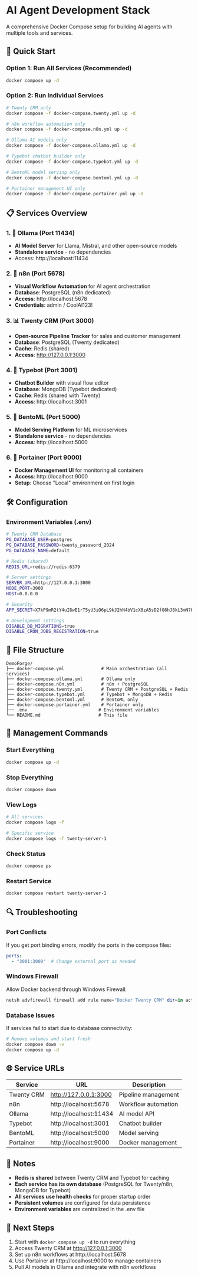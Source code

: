 # AI Agent Development Stack

A comprehensive Docker Compose setup for building AI agents with multiple tools and services.

## 🚀 Quick Start

### Option 1: Run All Services (Recommended)
```bash
docker compose up -d
```

### Option 2: Run Individual Services
```bash
# Twenty CRM only
docker compose -f docker-compose.twenty.yml up -d

# n8n workflow automation only
docker compose -f docker-compose.n8n.yml up -d

# Ollama AI models only
docker compose -f docker-compose.ollama.yml up -d

# Typebot chatbot builder only
docker compose -f docker-compose.typebot.yml up -d

# BentoML model serving only
docker compose -f docker-compose.bentoml.yml up -d

# Portainer management UI only
docker compose -f docker-compose.portainer.yml up -d
```

## 📋 Services Overview

### 1. 🤖 Ollama (Port 11434)
- **AI Model Server** for Llama, Mistral, and other open-source models
- **Standalone service** - no dependencies
- Access: http://localhost:11434

### 2. 🔄 n8n (Port 5678)
- **Visual Workflow Automation** for AI agent orchestration
- **Database**: PostgreSQL (n8n dedicated)
- **Access**: http://localhost:5678
- **Credentials**: admin / CoolAI123!

### 3. 📊 Twenty CRM (Port 3000)
- **Open-source Pipeline Tracker** for sales and customer management
- **Database**: PostgreSQL (Twenty dedicated)
- **Cache**: Redis (shared)
- **Access**: http://127.0.0.1:3000

### 4. 💬 Typebot (Port 3001)
- **Chatbot Builder** with visual flow editor
- **Database**: MongoDB (Typebot dedicated)
- **Cache**: Redis (shared with Twenty)
- **Access**: http://localhost:3001

### 5. 🧠 BentoML (Port 5000)
- **Model Serving Platform** for ML microservices
- **Standalone service** - no dependencies
- **Access**: http://localhost:5000

### 6. 🐳 Portainer (Port 9000)
- **Docker Management UI** for monitoring all containers
- **Access**: http://localhost:9000
- **Setup**: Choose "Local" environment on first login

## 🛠️ Configuration

### Environment Variables (.env)
```bash
# Twenty CRM Database
PG_DATABASE_USER=postgres
PG_DATABASE_PASSWORD=twenty_password_2024
PG_DATABASE_NAME=default

# Redis (shared)
REDIS_URL=redis://redis:6379

# Server settings
SERVER_URL=http://127.0.0.1:3000
NODE_PORT=3000
HOST=0.0.0.0

# Security
APP_SECRET=X7kP9mR2tY4uI8wE1rT5yU3iO6pL9kJ2hN4bV1cX8zA5sD2fG6hJ8kL3mN7bV1cX4zA8sD

# Development settings
DISABLE_DB_MIGRATIONS=true
DISABLE_CRON_JOBS_REGISTRATION=true
```

## 📁 File Structure

```
DemoForge/
├── docker-compose.yml              # Main orchestration (all services)
├── docker-compose.ollama.yml       # Ollama only
├── docker-compose.n8n.yml          # n8n + PostgreSQL
├── docker-compose.twenty.yml       # Twenty CRM + PostgreSQL + Redis
├── docker-compose.typebot.yml      # Typebot + MongoDB + Redis
├── docker-compose.bentoml.yml      # BentoML only
├── docker-compose.portainer.yml    # Portainer only
├── .env                           # Environment variables
└── README.md                      # This file
```

## 🔧 Management Commands

### Start Everything
```bash
docker compose up -d
```

### Stop Everything
```bash
docker compose down
```

### View Logs
```bash
# All services
docker compose logs -f

# Specific service
docker compose logs -f twenty-server-1
```

### Check Status
```bash
docker compose ps
```

### Restart Service
```bash
docker compose restart twenty-server-1
```

## 🔍 Troubleshooting

### Port Conflicts
If you get port binding errors, modify the ports in the compose files:
```yaml
ports:
  - "3001:3000"  # Change external port as needed
```

### Windows Firewall
Allow Docker backend through Windows Firewall:
```powershell
netsh advfirewall firewall add rule name="Docker Twenty CRM" dir=in action=allow program="C:\Program Files\Docker\Docker\resources\com.docker.backend.exe" enable=yes
```

### Database Issues
If services fail to start due to database connectivity:
```bash
# Remove volumes and start fresh
docker compose down -v
docker compose up -d
```

## 🌐 Service URLs

| Service | URL | Description |
|---------|-----|-------------|
| Twenty CRM | http://127.0.0.1:3000 | Pipeline management |
| n8n | http://localhost:5678 | Workflow automation |
| Ollama | http://localhost:11434 | AI model API |
| Typebot | http://localhost:3001 | Chatbot builder |
| BentoML | http://localhost:5000 | Model serving |
| Portainer | http://localhost:9000 | Docker management |

## 📝 Notes

- **Redis is shared** between Twenty CRM and Typebot for caching
- **Each service has its own database** (PostgreSQL for Twenty/n8n, MongoDB for Typebot)
- **All services use health checks** for proper startup order
- **Persistent volumes** are configured for data persistence
- **Environment variables** are centralized in the .env file

## 🚀 Next Steps

1. Start with `docker compose up -d` to run everything
2. Access Twenty CRM at http://127.0.0.1:3000
3. Set up n8n workflows at http://localhost:5678
4. Use Portainer at http://localhost:9000 to manage containers
5. Pull AI models in Ollama and integrate with n8n workflows
